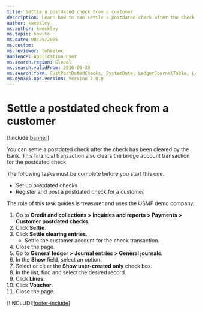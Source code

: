 ```yaml
--- 
title: Settle a postdated check from a customer
description: Learn how to can settle a postdated check after the check has been cleared by the bank, including a step-by-step process. 
author: kweekley
ms.author: kweekley
ms.topic: how-to
ms.date: 08/25/2025
ms.custom:
ms.reviewer: twheeloc
audience: Application User   
ms.search.region: Global
ms.search.validFrom: 2016-06-30
ms.search.form: CustPostDatedChecks, SystemDate, LedgerJournalTable, LedgerJournalTransDaily, LedgerTransVoucher
ms.dyn365.ops.version: Version 7.0.0 
---
```


# Settle a postdated check from a customer

[!include [banner](../../includes/banner.md)]

You can settle a postdated check after the check has been cleared by the bank. This financial transaction also clears the bridge account transaction for the postdated check. 

The following tasks must be complete before you start this one.
 - Set up postdated checks
 - Register and post a postdated check for a customer 

The role of this task guides is treasurer and uses the USMF demo company.

1. Go to **Credit and collections > Inquiries and reports > Payments > Customer postdated checks**.
2. Click **Settle**.
3. Click **Settle clearing entries**.
    * Settle the customer account for the check transaction.  
4. Close the page.
5. Go to **General ledger > Journal entries > General journals**.
6. In the **Show** field, select an option.
7. Select or clear the **Show user-created only** check box.
8. In the list, find and select the desired record.
9. Click **Lines**.
10. Click **Voucher**.
11. Close the page.



[!INCLUDE[footer-include](../../../includes/footer-banner.md)]
